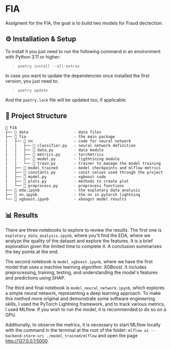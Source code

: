 # FIA

Assigment for the FIA, the goal is to build two models for Fraud dectection.

## ⚙️ Installation & Setup

To install it you just need to run the following command in an environment with Python
3.11 or higher:

> `poetry install --all-extras`

In case you want to update the dependencies once installed the first version, you just
need to:

> `poetry update`

And the `poetry.lock` file will be updated too, if applicable.

## 📁 Project Structure

```
📂 FIA
├── 📂 data                    - data files
├── 📂 fia                     - the main package
|   ├── 📂 nn                  - code for neural network
|   |   ├── 🐍 classifier.py   - neural network definition
|   |   ├── 🐍 data.py         - data module
|   |   ├── 🐍 metrics.py      - torchmtrics
|   |   ├── 🐍 model.py        - ligthtining module
|   |   └── 🐍 train.py        - trainer to manage the model training
|   ├── 📂 model_trained       - model checkpoints and mlflow metrics
│   ├── 🐍 constants.py        - const values used through the project
|   ├── 🐍 model.py            - xgboost code
|   ├── 🐍 plots.py            - methods to create plot
|   └── 🐍 preprocess.py       - preprocess functions
├── 🐍 eda.ipynb               - the explotary data analysis
├── 🐍 nn.ipynb                - the nn in pytorch lightning
└── 🐍 xgboost.ipynb           - xboogst model results
```

## 📊 Results

There are three notebooks to explore to review the results.  The first one is `explotary_data_analysis.ipynb`, where you'll find the EDA, where we analyze the quality of the dataset and explore the features. It is a brief exploration given the limited time to complete it. A conclusion summarizes the key points at the end.

The second notebook is `model_xgboost.ipynb`, where we have the first model that uses a machine learning algorithm: XGBoost. It includes preprocessing, training, testing, and understanding the model's features and predictions using SHAP.

The third and final notebook is `model_neural_network.ipynb`, which explores a simple neural network, representing a deep learning approach. To make this method more original and demonstrate some software engineering skills, I used the PyTorch Lightning framework, and to track various metrics, I used MLflow. If you wish to run the model, it is recommended to do so on a GPU.

Additionally, to observe the metrics, it is necessary to start MLflow locally with the command in the terminal at the root of the folder: `mlflow ui --backend-store-uri ./model_trained/mlflow` and open the page http://127.0.0.1:5000.
